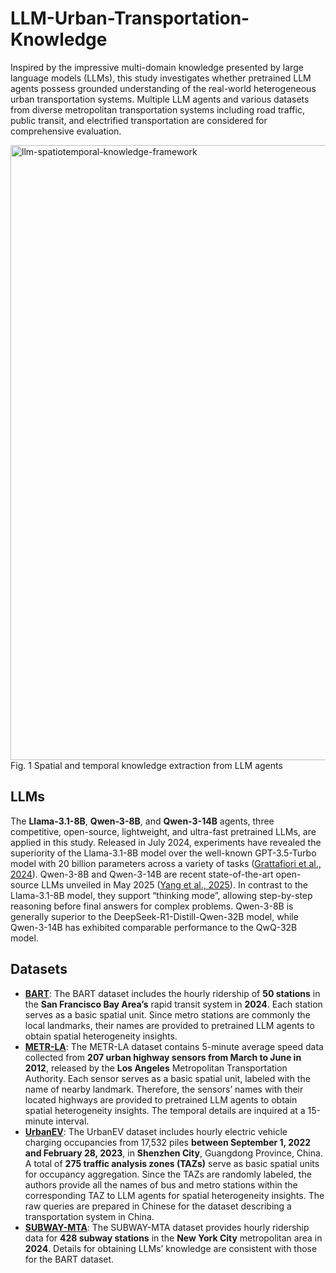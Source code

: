 # LLM-Urban-Transportation-Knowledge

Inspired by the impressive multi-domain knowledge presented by large language models (LLMs), this study investigates whether pretrained LLM agents possess grounded understanding of the real-world heterogeneous urban transportation systems. Multiple LLM agents and various datasets from diverse metropolitan transportation systems including road traffic, public transit, and electrified transportation are considered for comprehensive evaluation.

<img title="Spatial and temporal knowledge extraction from LLM agents" width="1904" height="984" alt="llm-spatiotemporal-knowledge-framework" src="https://github.com/user-attachments/assets/a4434357-ac1a-4072-8b24-f3ba07e8c4ee" />
Fig. 1 Spatial and temporal knowledge extraction from LLM agents

## LLMs
The **Llama-3.1-8B**, **Qwen-3-8B**, and **Qwen-3-14B** agents, three competitive, open-source, lightweight, and ultra-fast pretrained LLMs, are applied in this study. Released in July 2024, experiments have revealed the superiority of the Llama-3.1-8B model over the well-known GPT-3.5-Turbo model with 20 billion parameters across a variety of tasks ([Grattafiori et al., 2024](https://doi.org/10.48550/arXiv.2407.21783)). Qwen-3-8B and Qwen-3-14B are recent state-of-the-art open-source LLMs unveiled in May 2025 ([Yang et al., 2025](https://doi.org/10.48550/arXiv.2505.09388)). In contrast to the Llama-3.1-8B model, they support “thinking mode”, allowing step-by-step reasoning before final answers for complex problems. Qwen-3-8B is generally superior to the DeepSeek-R1-Distill-Qwen-32B model, while Qwen-3-14B has exhibited comparable performance to the QwQ-32B model.

## Datasets
- **[BART](https://www.bart.gov/about/reports/ridership)**: The BART dataset includes the hourly ridership of **50 stations** in the **San Francisco Bay Area’s** rapid transit system in **2024**. Each station serves as a basic spatial unit. Since metro stations are commonly the local landmarks, their names are provided to pretrained LLM agents to obtain spatial heterogeneity insights.
- **[METR-LA](https://github.com/liyaguang/DCRNN/tree/master/data/sensor_graph)**: The METR-LA dataset contains 5-minute average speed data collected from **207 urban highway sensors from March to June in 2012**, released by the **Los Angeles** Metropolitan Transportation Authority. Each sensor serves as a basic spatial unit, labeled with the name of nearby landmark. Therefore, the sensors’ names with their located highways are provided to pretrained LLM agents to obtain spatial heterogeneity insights. The temporal details are inquired at a 15-minute interval.
- **[UrbanEV](https://github.com/IntelligentSystemsLab/UrbanEV?tab=readme-ov-file)**: The UrbanEV dataset includes hourly electric vehicle charging occupancies from 17,532 piles **between September 1, 2022 and February 28, 2023**, in **Shenzhen City**, Guangdong Province, China. A total of **275 traffic analysis zones (TAZs)** serve as basic spatial units for occupancy aggregation. Since the TAZs are randomly labeled, the authors provide all the names of bus and metro stations within the corresponding TAZ to LLM agents for spatial heterogeneity insights. The raw queries are prepared in Chinese for the dataset describing a transportation system in China.
- **[SUBWAY-MTA](https://data.ny.gov/Transportation/MTA-Subway-Hourly-Ridership-2020-2024/wujg-7c2s/about_data)**: The SUBWAY-MTA dataset provides hourly ridership data for **428 subway stations** in the **New York City** metropolitan area in **2024**. Details for obtaining LLMs’ knowledge are consistent with those for the BART dataset.
